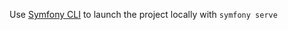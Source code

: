 Use [Symfony CLI](https://symfony.com/download) to launch the project locally with `symfony serve`

